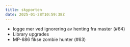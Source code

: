 ```yaml
---
title: skyporten
date: 2025-01-28T10:59:38Z
---
```

- logge mer ved ignorering av henting fra master (#64)
- Library upgrades
- MP-686 fikse zombie hunter (#63)

